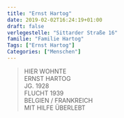 ```yaml
---
title: "Ernst Hartog"
date: 2019-02-02T16:24:19+01:00
draft: false
verlegestelle: "Sittarder Straße 16"
familie: "Familie Hartog"
Tags: ["Ernst Hartog"]
Categories: ["Menschen"]
---
```


> HIER WOHNTE <br />
> ERNST HARTOG <br />
> JG. 1928 <br />
> FLUCHT 1939 <br />
> BELGIEN / FRANKREICH <br />
> MIT HILFE ÜBERLEBT <br />